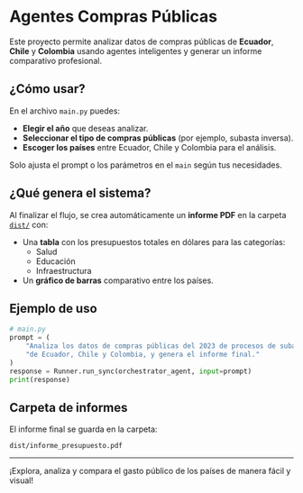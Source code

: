 # Agentes Compras Públicas

Este proyecto permite analizar datos de compras públicas de **Ecuador**, **Chile** y **Colombia** usando agentes inteligentes y generar un informe comparativo profesional.

## ¿Cómo usar?

En el archivo `main.py` puedes:

- **Elegir el año** que deseas analizar.
- **Seleccionar el tipo de compras públicas** (por ejemplo, subasta inversa).
- **Escoger los países** entre Ecuador, Chile y Colombia para el análisis.

Solo ajusta el prompt o los parámetros en el `main` según tus necesidades.

## ¿Qué genera el sistema?

Al finalizar el flujo, se crea automáticamente un **informe PDF** en la carpeta [`dist/`](dist/) con:

- Una **tabla** con los presupuestos totales en dólares para las categorías:
  - Salud
  - Educación
  - Infraestructura
- Un **gráfico de barras** comparativo entre los países.

## Ejemplo de uso

```python
# main.py
prompt = (
    "Analiza los datos de compras públicas del 2023 de procesos de subasta inversa "
    "de Ecuador, Chile y Colombia, y genera el informe final."
)
response = Runner.run_sync(orchestrator_agent, input=prompt)
print(response)
```

## Carpeta de informes

El informe final se guarda en la carpeta:

```
dist/informe_presupuesto.pdf
```

---

¡Explora, analiza y compara el gasto público de los países de manera fácil y visual!